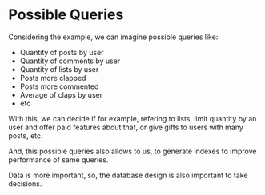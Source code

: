 # Possible Queries

Considering the example, we can imagine possible queries like:

- Quantity of posts by user
- Quantity of comments by user
- Quantity of lists by user
- Posts more clapped
- Posts more commented
- Average of claps by user
- etc

With this, we can decide if for example, refering to lists, limit quantity by an user and offer paid features about that, or give gifts to users with many posts, etc.

And, this possible queries also allows to us, to generate indexes to improve performance of same queries.

Data is more important, so, the database design is also important to take decisions.
